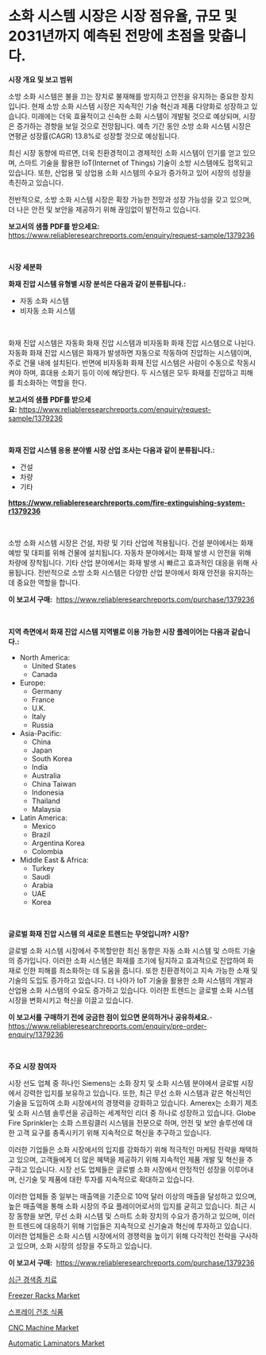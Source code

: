 <p><h1>소화 시스템 시장은 시장 점유율, 규모 및 2031년까지 예측된 전망에 초점을 맞춥니다.</h1></p><p><strong>시장 개요 및 보고 범위</strong></p>
<p><p>소방 소화 시스템은 불을 끄는 장치로 불재해를 방지하고 안전을 유지하는 중요한 장치입니다. 현재 소방 소화 시스템 시장은 지속적인 기술 혁신과 제품 다양화로 성장하고 있습니다. 미래에는 더욱 효율적이고 신속한 소화 시스템이 개발될 것으로 예상되며, 시장은 증가하는 경향을 보일 것으로 전망됩니다. 예측 기간 동안 소방 소화 시스템 시장은 연평균 성장률(CAGR) 13.8%로 성장할 것으로 예상됩니다.</p><p>최신 시장 동향에 따르면, 더욱 친환경적이고 경제적인 소화 시스템이 인기를 얻고 있으며, 스마트 기술을 활용한 IoT(Internet of Things) 기술이 소방 시스템에도 접목되고 있습니다. 또한, 산업용 및 상업용 소화 시스템의 수요가 증가하고 있어 시장의 성장을 촉진하고 있습니다.</p><p>전반적으로, 소방 소화 시스템 시장은 확장 가능한 전망과 성장 가능성을 갖고 있으며, 더 나은 안전 및 보안을 제공하기 위해 끊임없이 발전하고 있습니다.</p></p>
<p><strong>보고서의 샘플 PDF를 받으세요:</strong> <a href="https://www.reliableresearchreports.com/enquiry/request-sample/1379236">https://www.reliableresearchreports.com/enquiry/request-sample/1379236</a></p>
<p>&nbsp;</p>
<p><strong>시장 세분화</strong></p>
<p><strong>화재 진압 시스템 유형별 시장 분석은 다음과 같이 분류됩니다.:</strong></p>
<p><ul><li>자동 소화 시스템</li><li>비자동 소화 시스템</li></ul></p>
<p>&nbsp;</p>
<p><p>화재 진압 시스템은 자동화 화재 진압 시스템과 비자동화 화재 진압 시스템으로 나뉜다. 자동화 화재 진압 시스템은 화재가 발생하면 자동으로 작동하여 진압하는 시스템이며, 주로 건물 내에 설치된다. 반면에 비자동화 화재 진압 시스템은 사람이 수동으로 작동시켜야 하며, 휴대용 소화기 등이 이에 해당한다. 두 시스템은 모두 화재를 진압하고 피해를 최소화하는 역할을 한다.</p></p>
<p><strong>보고서의 샘플 PDF를 받으세요:</strong>&nbsp;<a href="https://www.reliableresearchreports.com/enquiry/request-sample/1379236">https://www.reliableresearchreports.com/enquiry/request-sample/1379236</a></p>
<p>&nbsp;</p>
<p><strong> 화재 진압 시스템 응용 분야별 시장 산업 조사는 다음과 같이 분류됩니다.:</strong></p>
<p><ul><li>건설</li><li>차량</li><li>기타</li></ul></p>
<p><strong><a href="https://www.reliableresearchreports.com/fire-extinguishing-system-r1379236">https://www.reliableresearchreports.com/fire-extinguishing-system-r1379236</a></strong></p>
<p>&nbsp;</p>
<p><p>소방 소화 시스템 시장은 건설, 차량 및 기타 산업에 적용됩니다. 건설 분야에서는 화재 예방 및 대피를 위해 건물에 설치됩니다. 자동차 분야에서는 화재 발생 시 안전을 위해 차량에 장착됩니다. 기타 산업 분야에서는 화재 발생 시 빠르고 효과적인 대응을 위해 사용됩니다. 전반적으로 소방 소화 시스템은 다양한 산업 분야에서 화재 안전을 유지하는 데 중요한 역할을 합니다.</p></p>
<p><strong>이 보고서 구매:</strong>&nbsp; <a href="https://www.reliableresearchreports.com/purchase/1379236">https://www.reliableresearchreports.com/purchase/1379236</a></p>
<p>&nbsp;</p>
<p><strong>지역 측면에서 화재 진압 시스템 지역별로 이용 가능한 시장 플레이어는 다음과 같습니다.:</strong></p>
<p><ul>
    <li>
        North America:
        <ul>
            <li>United States</li>
            <li>Canada</li>
        </ul>
    </li>
    <li>
        Europe:
        <ul>
            <li>Germany</li>
            <li>France</li>
            <li>U.K.</li>
            <li>Italy</li>
            <li>Russia</li>
        </ul>
    </li>
    <li>
        Asia-Pacific:
        <ul>
            <li>China</li>
            <li>Japan</li>
            <li>South Korea</li>
            <li>India</li>
            <li>Australia</li>
            <li>China Taiwan</li>
            <li>Indonesia</li>
            <li>Thailand</li>
            <li>Malaysia</li>
        </ul>
    </li>
    <li>
        Latin America:
        <ul>
            <li>Mexico</li>
            <li>Brazil</li>
            <li>Argentina Korea</li>
            <li>Colombia</li>
        </ul>
    </li>
    <li>
        Middle East & Africa:
        <ul>
            <li>Turkey</li>
            <li>Saudi</li>
            <li>Arabia</li>
            <li>UAE</li>
            <li>Korea</li>
        </ul>
    </li>
    </ul></p>
<p>&nbsp;</p>
<p><strong>글로벌 화재 진압 시스템 의 새로운 트렌드는 무엇입니까? 시장?</strong></p>
<p><p>글로벌 소화 시스템 시장에서 주목할만한 최신 동향은 자동 소화 시스템 및 스마트 기술의 증가입니다. 이러한 소화 시스템은 화재를 조기에 탐지하고 효과적으로 진압하여 화재로 인한 피해를 최소화하는 데 도움을 줍니다. 또한 친환경적이고 지속 가능한 소재 및 기술의 도입도 증가하고 있습니다. 더 나아가 IoT 기술을 활용한 소화 시스템의 개발과 산업용 소화 시스템의 수요도 증가하고 있습니다. 이러한 트렌드는 글로벌 소화 시스템 시장을 변화시키고 혁신을 이끌고 있습니다.</p></p>
<p><strong>이 보고서를 구매하기 전에 궁금한 점이 있으면 문의하거나 공유하세요.</strong>- <a href="https://www.reliableresearchreports.com/enquiry/pre-order-enquiry/1379236">https://www.reliableresearchreports.com/enquiry/pre-order-enquiry/1379236</a></p>
<p>&nbsp;</p>
<p><strong>주요 시장 참여자</strong></p>
<p><p>시장 선도 업체 중 하나인 Siemens는 소화 장치 및 소화 시스템 분야에서 글로벌 시장에서 강력한 입지를 보유하고 있습니다. 또한, 최근 무선 소화 시스템과 같은 혁신적인 기술을 도입하여 소화 시장에서의 경쟁력을 강화하고 있습니다. Amerex는 소화기 제조 및 소화 시스템 솔루션을 공급하는 세계적인 리더 중 하나로 성장하고 있습니다. Globe Fire Sprinkler는 소화 스프링클러 시스템을 전문으로 하며, 안전 및 보안 솔루션에 대한 고객 요구를 충족시키기 위해 지속적으로 혁신을 추구하고 있습니다.</p><p>이러한 기업들은 소화 시장에서의 입지를 강화하기 위해 적극적인 마케팅 전략을 채택하고 있으며, 고객들에게 더 많은 혜택을 제공하기 위해 지속적인 제품 개발 및 혁신을 추구하고 있습니다. 시장 선도 업체들은 글로벌 소화 시장에서 안정적인 성장을 이루어내며, 신기술 및 제품에 대한 투자를 지속적으로 확대하고 있습니다.</p><p>이러한 업체들 중 일부는 매출액을 기준으로 10억 달러 이상의 매출을 달성하고 있으며, 높은 매출액을 통해 소화 시장의 주요 플레이어로서의 입지를 굳히고 있습니다. 최근 시장 동향을 보면, 무선 소화 시스템 및 스마트 소화 장치의 수요가 증가하고 있으며, 이러한 트렌드에 대응하기 위해 기업들은 지속적으로 신기술과 혁신에 투자하고 있습니다. 이러한 업체들은 소화 시스템 시장에서의 경쟁력을 높이기 위해 다각적인 전략을 구사하고 있으며, 소화 시장의 성장을 주도하고 있습니다.</p></p>
<p><strong>이 보고서 구매:</strong>&nbsp;&nbsp;<a href="https://www.reliableresearchreports.com/purchase/1379236">https://www.reliableresearchreports.com/purchase/1379236</a></p>
<p><p><a href="https://medium.com/@ronnyreilly2022/%EC%8B%AC%EA%B7%BC-%EA%B2%BD%EC%83%89-%EC%B9%98%EB%A3%8C-%EC%8B%9C%EC%9E%A5%EC%9D%80-%EC%8B%9C%EC%9E%A5-%EC%A0%90%EC%9C%A0%EC%9C%A8-%EC%8B%9C%EC%9E%A5-%EB%8F%99%ED%96%A5-%EB%B0%8F-%EC%8B%9C%EC%9E%A5-%EC%84%B1%EC%9E%A5%EC%97%90-%EA%B4%80%ED%95%9C-%EC%A0%95%EB%B3%B4%EB%A5%BC-%EC%A0%9C%EA%B3%B5%ED%95%A9%EB%8B%88%EB%8B%A4-1b68abd0a5d8">심근 경색증 치료</a></p><p><a href="https://github.com/RichRobinson5/Market-Research-Report-List-4/blob/main/freezer-racks-market.md">Freezer Racks Market</a></p><p><a href="https://medium.com/@cloydrenner/%EC%8A%A4%ED%94%84%EB%A0%88%EC%9D%B4-%EB%93%9C%EB%9D%BC%EC%9D%B4%EB%93%9C-%ED%91%B8%EB%93%9C-%EC%8B%9C%EC%9E%A5-%EA%B2%BD%EC%9F%81-%EB%B6%84%EC%84%9D-%EC%8B%9C%EC%9E%A5-%EB%8F%99%ED%96%A5-%EB%B0%8F-2031%EB%85%84%EA%B9%8C%EC%A7%80%EC%9D%98-%EC%98%88%EC%B8%A1-5ce4f9a3ac15">스프레이 건조 식품</a></p><p><a href="https://medium.com/@lavernacole31/cnc-machine-market-competitive-analysis-market-trends-and-forecast-to-2031-7660921d5005">CNC Machine Market</a></p><p><a href="https://github.com/gdfhhhj/Market-Research-Report-List-4/blob/main/automatic-laminators-market.md">Automatic Laminators Market</a></p></p>
